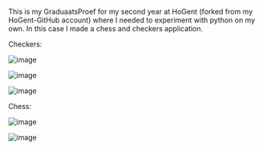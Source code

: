 This is my GraduaatsProef for my second year at HoGent (forked from my HoGent-GitHub account) where I needed to experiment with python on my own. In this case I made a chess and checkers application.

Checkers:

![image](https://github.com/user-attachments/assets/4e1f7683-591f-448a-a11f-8365b7184874)

![image](https://github.com/user-attachments/assets/9c50a18b-3f15-48bb-9f16-333fd8c96475)

![image](https://github.com/user-attachments/assets/8072bc70-5b94-4dd0-90ed-2b7bf2624f61)

Chess: 

![image](https://github.com/user-attachments/assets/fd5c47bb-231a-414f-a240-6e3a13da8173)

![image](https://github.com/user-attachments/assets/43b31828-d59d-4d54-a8b4-cf9a9add66a7)

